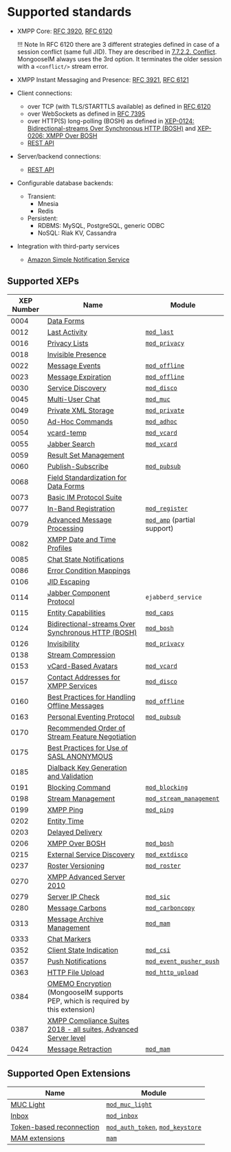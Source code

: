 # Supported standards

* XMPP Core: [RFC 3920](https://tools.ietf.org/html/rfc3920),
[RFC 6120](https://tools.ietf.org/html/rfc6120)
  
    !!! Note
        In RFC 6120 there are 3 different strategies defined in case of a session conflict (same full JID).
        They are described in [7.7.2.2. Conflict](https://tools.ietf.org/html/rfc6120#section-7.7.2.2).
        MongooseIM always uses the 3rd option.
        It terminates the older session with a `<conflict/>` stream error.

* XMPP Instant Messaging and Presence: [RFC 3921](https://tools.ietf.org/html/rfc3921),
[RFC 6121](https://tools.ietf.org/html/rfc6121)
* Client connections:
    * over TCP (with TLS/STARTTLS available) as defined in
    [RFC 6120](https://tools.ietf.org/html/rfc6120)
    * over WebSockets as defined in  [RFC 7395](https://tools.ietf.org/html/rfc7395)
    * over HTTP(S) long-polling (BOSH) as defined in
    [XEP-0124: Bidirectional-streams Over Synchronous HTTP (BOSH)](http://xmpp.org/extensions/xep-0124.html) and
    [XEP-0206: XMPP Over BOSH](http://xmpp.org/extensions/xep-0206.html)
    * [REST API](../rest-api/Client-frontend.md)
* Server/backend connections:
    * [REST API](../rest-api/Administration-backend.md)
* Configurable database backends:
    * Transient:
        * Mnesia
        * Redis
    * Persistent:
        * RDBMS: MySQL, PostgreSQL, generic ODBC
        * NoSQL: Riak KV, Cassandra
* Integration with third-party services
    * [Amazon Simple Notification Service](../modules/mod_event_pusher_sns.md)

## Supported XEPs

|XEP Number|Name|Module|
| ------------- | ------------- | ------------- |
|0004|[Data Forms](http://xmpp.org/extensions/xep-0004.html)||
|0012|[Last Activity](http://xmpp.org/extensions/xep-0012.html)|[`mod_last`](../modules/mod_last.md)|
|0016|[Privacy Lists](http://xmpp.org/extensions/xep-0016.html)|[`mod_privacy`](../modules/mod_privacy.md)|
|0018|[Invisible Presence](http://xmpp.org/extensions/xep-0018.html)||
|0022|[Message Events](http://xmpp.org/extensions/xep-0022.html)|[`mod_offline`](../modules/mod_offline.md)|
|0023|[Message Expiration](http://xmpp.org/extensions/xep-0023.html)|[`mod_offline`](../modules/mod_offline.md)|
|0030|[Service Discovery](http://xmpp.org/extensions/xep-0030.html)|[`mod_disco`](../modules/mod_disco.md)|
|0045|[Multi-User Chat](http://xmpp.org/extensions/xep-0045.html)|[`mod_muc`](../modules/mod_muc.md)|
|0049|[Private XML Storage](http://xmpp.org/extensions/xep-0049.html)|[`mod_private`](../modules/mod_private.md)|
|0050|[Ad-Hoc Commands](http://xmpp.org/extensions/xep-0050.html)|[`mod_adhoc`](../modules/mod_adhoc.md)|
|0054|[vcard-temp](http://xmpp.org/extensions/xep-0054.html)|[`mod_vcard`](../modules/mod_vcard.md)|
|0055|[Jabber Search](http://xmpp.org/extensions/xep-0055.html)|[`mod_vcard`](../modules/mod_vcard.md)|
|0059|[Result Set Management](http://xmpp.org/extensions/xep-0059.html)||
|0060|[Publish-Subscribe](http://xmpp.org/extensions/xep-0060.html)|[`mod_pubsub`](../modules/mod_pubsub.md)|
|0068|[Field Standardization for Data Forms](http://xmpp.org/extensions/xep-0068.html)||
|0073|[Basic IM Protocol Suite](http://xmpp.org/extensions/xep-0073.html)||
|0077|[In-Band Registration](http://xmpp.org/extensions/xep-0077.html)|[`mod_register`](../modules/mod_register.md)|
|0079|[Advanced Message Processing](http://xmpp.org/extensions/xep-0079.html)|[`mod_amp`](../modules/mod_amp.md) (partial support)|
|0082|[XMPP Date and Time Profiles](http://xmpp.org/extensions/xep-0082.html)||
|0085|[Chat State Notifications](http://xmpp.org/extensions/xep-0085.html)||
|0086|[Error Condition Mappings](http://xmpp.org/extensions/xep-0086.html)||
|0106|[JID Escaping](http://xmpp.org/extensions/xep-0106.html)||
|0114|[Jabber Component Protocol](http://xmpp.org/extensions/xep-0114.html)|`ejabberd_service`|
|0115|[Entity Capabilities](http://xmpp.org/extensions/xep-0115.html)|[`mod_caps`](../modules/mod_caps.md)|
|0124|[Bidirectional-streams Over Synchronous HTTP (BOSH)](http://xmpp.org/extensions/xep-0124.html)|[`mod_bosh`](../modules/mod_bosh.md)|
|0126|[Invisibility](http://xmpp.org/extensions/xep-0126.html)|[`mod_privacy`](../modules/mod_privacy.md)|
|0138|[Stream Compression](http://xmpp.org/extensions/xep-0138.html)||
|0153|[vCard-Based Avatars](http://xmpp.org/extensions/xep-0153.html)|[`mod_vcard`](../modules/mod_vcard.md)|
|0157|[Contact Addresses for XMPP Services](http://xmpp.org/extensions/xep-0157.html)|[`mod_disco`](../modules/mod_disco.md)|
|0160|[Best Practices for Handling Offline Messages](http://xmpp.org/extensions/xep-0160.html)|[`mod_offline`](../modules/mod_offline.md)|
|0163|[Personal Eventing Protocol](http://xmpp.org/extensions/xep-0163.html)|[`mod_pubsub`](../modules/mod_pubsub.md)|
|0170|[Recommended Order of Stream Feature Negotiation](http://xmpp.org/extensions/xep-0170.html)||
|0175|[Best Practices for Use of SASL ANONYMOUS](http://xmpp.org/extensions/xep-0175.html)||
|0185|[Dialback Key Generation and Validation](http://www.xmpp.org/extensions/xep-0185.html)||
|0191|[Blocking Command](http://xmpp.org/extensions/xep-0191.html)|[`mod_blocking`](../modules/mod_blocking.md)|
|0198|[Stream Management](http://xmpp.org/extensions/xep-0198.html)|[`mod_stream_management`](../modules/mod_stream_management.md)|
|0199|[XMPP Ping](http://xmpp.org/extensions/xep-0199.html)|[`mod_ping`](../modules/mod_ping.md)|
|0202|[Entity Time](http://www.xmpp.org/extensions/xep-0202.html)||
|0203|[Delayed Delivery](http://xmpp.org/extensions/xep-0203.html)||
|0206|[XMPP Over BOSH](http://xmpp.org/extensions/xep-0206.html)|[`mod_bosh`](../modules/mod_bosh.md)|
|0215|[External Service Discovery](http://xmpp.org/extensions/xep-0215.html)|[`mod_extdisco`](../modules/mod_extdisco.md)
|0237|[Roster Versioning](http://xmpp.org/extensions/xep-0237.html)|[`mod_roster`](../modules/mod_roster.md)
|0270|[XMPP Advanced Server 2010](http://xmpp.org/extensions/xep-0270.html)||
|0279|[Server IP Check](http://xmpp.org/extensions/xep-0279.html)|[`mod_sic`](../modules/mod_sic.md)|
|0280|[Message Carbons](http://xmpp.org/extensions/xep-0280.html)|[`mod_carboncopy`](../modules/mod_carboncopy.md)|
|0313|[Message Archive Management](http://xmpp.org/extensions/xep-0313.html)|[`mod_mam`](../modules/mod_mam.md)|
|0333|[Chat Markers](https://xmpp.org/extensions/xep-0333.html)||
|0352|[Client State Indication](http://www.xmpp.org/extensions/xep-0352.html)|[`mod_csi`](../modules/mod_csi.md)|
|0357|[Push Notifications](http://www.xmpp.org/extensions/xep-0357.html)|[`mod_event_pusher_push`](../modules/mod_event_pusher_push.md)|
|0363|[HTTP File Upload](https://xmpp.org/extensions/xep-0363.html)|[`mod_http_upload`](../modules/mod_http_upload.md)|
|0384|[OMEMO Encryption](https://xmpp.org/extensions/xep-0384.html) (MongooseIM supports PEP, which is required by this extension)||
|0387|[XMPP Compliance Suites 2018 - all suites, Advanced Server level](https://xmpp.org/extensions/xep-0387.html)|
|0424|[Message Retraction](https://xmpp.org/extensions/xep-0424.html)|[`mod_mam`](../modules/mod_mam.md)|

## Supported Open Extensions

|Name|Module|
| ------------- | ------------- |
|[MUC Light](../open-extensions/muc_light.md)|[`mod_muc_light`](../modules/mod_muc_light.md)|
|[Inbox](../open-extensions/inbox.md)|[`mod_inbox`](../modules/mod_inbox.md)|
|[Token-based reconnection](../open-extensions/token-reconnection.md)|[`mod_auth_token`](../modules/mod_auth_token.md), [`mod_keystore`](../modules/mod_keystore.md)|
|[MAM extensions](../open-extensions/mam.md)|[`mam`](../modules/mod_mam.md)|
